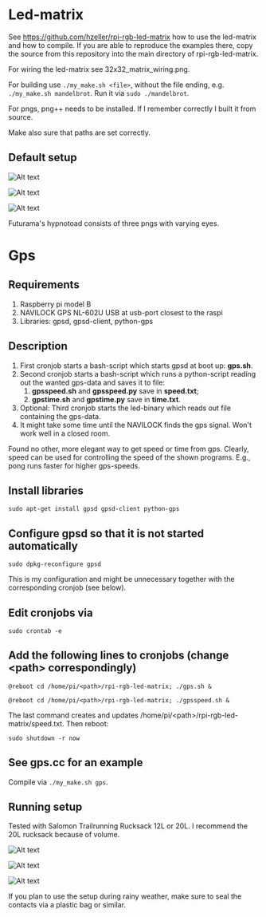 # Led-matrix
See https://github.com/hzeller/rpi-rgb-led-matrix how to use the led-matrix and how to compile.
If you are able to reproduce the examples there, copy the source from this repository into the
main directory of rpi-rgb-led-matrix.

For wiring the led-matrix see 32x32_matrix_wiring.png.

For building use `./my_make.sh <file>`, without the file ending, e.g. `./my_make.sh mandelbrot`. Run it via `sudo ./mandelbrot`.

For pngs, png++ needs to be installed. If I remember correctly I built it from source.

Make also sure that paths are set correctly.

## Default setup

![Alt text](images/setup.on.back.jpg?raw=true "Setup")

![Alt text](images/setup.on.front.jpg?raw=true "Setup turned on")

![Alt text](images/hypnotoad.jpg?raw=true "Hypnotoad with speed")

Futurama's hypnotoad consists of three pngs with varying eyes.

# Gps
## Requirements
1. Raspberry pi model B
2. NAVILOCK GPS NL-602U USB at usb-port closest to the raspi
3. Libraries: gpsd, gpsd-client, python-gps

## Description
1. First cronjob starts a bash-script which starts gpsd at boot up: **gps.sh**.
2. Second cronjob starts a bash-script which runs a python-script readíng out the wanted gps-data and saves it to file:
   1. **gpsspeed.sh** and **gpsspeed.py** save in **speed.txt**;
   2. **gpstime.sh** and **gpstime.py** save in **time.txt**.
3. Optional: Third cronjob starts the led-binary which reads out file containing the gps-data.
4. It might take some time until the NAVILOCK finds the gps signal. Won't work well in a closed room.

Found no other, more elegant way to get speed or time from gps. Clearly, speed can be used for controlling
the speed of the shown programs. E.g., pong runs faster for higher gps-speeds.

## Install libraries
`sudo apt-get install gpsd gpsd-client python-gps`

## Configure gpsd so that it is not started automatically
`sudo dpkg-reconfigure gpsd`

This is my configuration and might be unnecessary together with the corresponding cronjob (see below).

## Edit cronjobs via
`sudo crontab -e`

## Add the following lines to cronjobs (change &lt;path&gt; correspondingly)
`@reboot cd /home/pi/<path>/rpi-rgb-led-matrix; ./gps.sh &`

`@reboot cd /home/pi/<path>/rpi-rgb-led-matrix; ./gpsspeed.sh &`

The last command creates and updates /home/pi/&lt;path&gt;/rpi-rgb-led-matrix/speed.txt. Then reboot:

`sudo shutdown -r now`

## See gps.cc for an example
Compile via `./my_make.sh gps`.

## Running setup
Tested with Salomon Trailrunning Rucksack 12L or 20L. I recommend the 20L rucksack because of volume.

![Alt text](images/setup.off.rucksack.outside.jpg?raw=true "Running setup (outside)")

![Alt text](images/setup.off.rucksack.inside.jpg?raw=true "Running setup (inside)")

![Alt text](images/setup.on.rucksack.jpg?raw=true "Running setup turned on")

If you plan to use the setup during rainy weather, make sure to seal the contacts via a plastic bag or similar.
